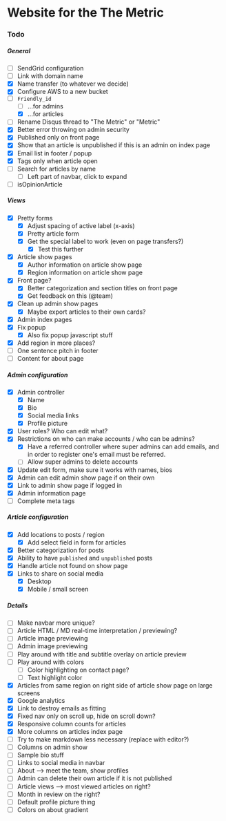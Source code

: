 # Website for the The Metric

### Todo

##### General
- [ ] SendGrid configuration
- [ ] Link with domain name
- [x] Name transfer (to whatever we decide)
- [x] Configure AWS to a new bucket
- [ ] `Friendly_id`
  - [ ] ...for admins
  - [x] ...for articles
- [ ] Rename Disqus thread to "The Metric" or "Metric"
- [x] Better error throwing on admin security
- [x] Published only on front page
- [x] Show that an article is unpublished if this is an admin on index page
- [x] Email list in footer / popup
- [x] Tags only when article open
- [ ] Search for articles by name
  - [ ] Left part of navbar, click to expand
- [ ] isOpinionArticle

##### Views
- [x] Pretty forms
  -  [x] Adjust spacing of active label (x-axis)
  - [x] Pretty article form
  - [x] Get the special label to work (even on page transfers?)
    - [x] Test this further
- [x] Article show pages
  - [x] Author information on article show page
  - [x] Region information on article show page
- [x] Front page?
  - [x] Better categorization and section titles on front page
  - [x] Get feedback on this (@team)
- [x] Clean up admin show pages
  - [x] Maybe export articles to their own cards?
- [x] Admin index pages
- [x] Fix popup
  - [x] Also fix popup javascript stuff
- [x] Add region in more places?
- [ ] One sentence pitch in footer
- [ ] Content for about page

##### Admin configuration
- [x] Admin controller
  - [x] Name
  - [x] Bio
  - [x] Social media links
  - [x] Profile picture
- [x] User roles? Who can edit what?
- [x] Restrictions on who can make accounts / who can be admins?
  - [x] Have a referred controller where super admins can add emails, and in order to register one's email must be referred.
  - [ ] Allow super admins to delete accounts
- [x] Update edit form, make sure it works with names, bios
- [x] Admin can edit admin show page if on their own
- [x] Link to admin show page if logged in
- [x] Admin information page
- [ ] Complete meta tags

##### Article configuration
- [x] Add locations to posts / region
  - [x] Add select field in form for articles
- [x] Better categorization for posts
- [x] Ability to have `published` and `unpublished` posts
- [x] Handle article not found on show page
- [x] Links to share on social media
  - [x] Desktop
  - [x] Mobile / small screen

##### Details
- [ ] Make navbar more unique?
- [ ] Article HTML / MD real-time interpretation / previewing?
- [ ] Article image previewing
- [ ] Admin image previewing
- [ ] Play around with title and subtitle overlay on article preview
- [ ] Play around with colors
  - [ ] Color highlighting on contact page?
  - [ ] Text highlight color
- [x] Articles from same region on right side of article show page on large screens
- [x] Google analytics
- [x] Link to destroy emails as fitting
- [x] Fixed nav only on scroll up, hide on scroll down?
- [x] Responsive column counts for articles
- [x] More columns on articles index page
- [ ] Try to make markdown less necessary (replace with editor?)
- [ ] Columns on admin show
- [ ] Sample bio stuff
- [ ] Links to social media in navbar
- [ ] About --> meet the team, show profiles
- [ ] Admin can delete their own article if it is not published
- [ ] Article views --> most viewed articles on right?
- [ ] Month in review on the right?
- [ ] Default profile picture thing
- [ ] Colors on about gradient
